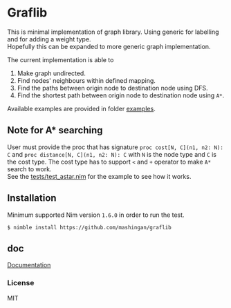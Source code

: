 # Graflib
This is minimal implementation of graph library. Using generic for labelling
and for adding a weight type.  
Hopefully this can be expanded to more generic graph implementation.

The current implementation is able to

1. Make graph undirected.
2. Find nodes' neighbours within defined mapping.
3. Find the paths between origin node to destination node using DFS.
4. Find the shortest path between origin node to destination node using `A*`.

Available examples are provided in folder [examples](./examples).

## Note for A* searching

User must provide the proc that has signature
`proc cost[N, C](n1, n2: N): C` and `proc distance[N, C](n1, n2: N): C`
with `N` is the node type and `C` is the cost type.
The cost type has to support `<` and `+` operator to make `A*` search to work.  
See the [tests/test_astar.nim](tests/test_astar.nim) for the example
to see how it works.

## Installation

Minimum supported Nim version `1.6.0` in order to run the test.

```
$ nimble install https://github.com/mashingan/graflib
```

## doc
[Documentation](https://mashingan.github.io/graflib/htmldocs/graflib.html)

### License
MIT